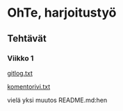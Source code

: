 # OhTe, harjoitustyö

## Tehtävät

### Viikko 1

[gitlog.txt](https://github.com/teemupennanen1/ot-harjoitustyo/blob/main/laskarit/viikko1/gitlog.txt)

[komentorivi.txt](https://github.com/teemupennanen1/ot-harjoitustyo/blob/main/laskarit/viikko1/komentorivi.txt)

vielä yksi muutos README.md:hen

